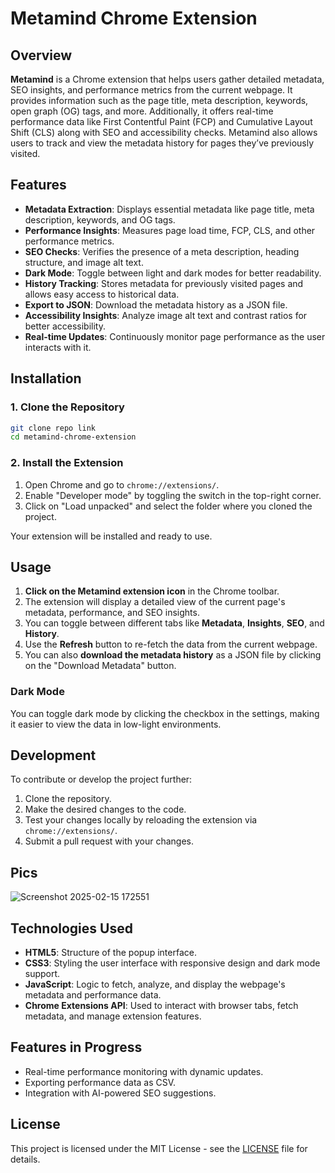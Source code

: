 
# Metamind Chrome Extension

## Overview

**Metamind** is a Chrome extension that helps users gather detailed metadata, SEO insights, and performance metrics from the current webpage. It provides information such as the page title, meta description, keywords, open graph (OG) tags, and more. Additionally, it offers real-time performance data like First Contentful Paint (FCP) and Cumulative Layout Shift (CLS) along with SEO and accessibility checks. Metamind also allows users to track and view the metadata history for pages they’ve previously visited.

## Features

- **Metadata Extraction**: Displays essential metadata like page title, meta description, keywords, and OG tags.
- **Performance Insights**: Measures page load time, FCP, CLS, and other performance metrics.
- **SEO Checks**: Verifies the presence of a meta description, heading structure, and image alt text.
- **Dark Mode**: Toggle between light and dark modes for better readability.
- **History Tracking**: Stores metadata for previously visited pages and allows easy access to historical data.
- **Export to JSON**: Download the metadata history as a JSON file.
- **Accessibility Insights**: Analyze image alt text and contrast ratios for better accessibility.
- **Real-time Updates**: Continuously monitor page performance as the user interacts with it.

## Installation

### 1. Clone the Repository

```bash
git clone repo link
cd metamind-chrome-extension
```

### 2. Install the Extension

1. Open Chrome and go to `chrome://extensions/`.
2. Enable "Developer mode" by toggling the switch in the top-right corner.
3. Click on "Load unpacked" and select the folder where you cloned the project.

Your extension will be installed and ready to use.

## Usage

1. **Click on the Metamind extension icon** in the Chrome toolbar.
2. The extension will display a detailed view of the current page's metadata, performance, and SEO insights.
3. You can toggle between different tabs like **Metadata**, **Insights**, **SEO**, and **History**.
4. Use the **Refresh** button to re-fetch the data from the current webpage.
5. You can also **download the metadata history** as a JSON file by clicking on the "Download Metadata" button.

### Dark Mode
You can toggle dark mode by clicking the checkbox in the settings, making it easier to view the data in low-light environments.

## Development

To contribute or develop the project further:

1. Clone the repository.
2. Make the desired changes to the code.
3. Test your changes locally by reloading the extension via `chrome://extensions/`.
4. Submit a pull request with your changes.

## Pics
![Screenshot 2025-02-15 172551](https://github.com/user-attachments/assets/99bc1f21-73f2-46d6-b4f2-f22fa83d96fb)

## Technologies Used

- **HTML5**: Structure of the popup interface.
- **CSS3**: Styling the user interface with responsive design and dark mode support.
- **JavaScript**: Logic to fetch, analyze, and display the webpage's metadata and performance data.
- **Chrome Extensions API**: Used to interact with browser tabs, fetch metadata, and manage extension features.

## Features in Progress

- Real-time performance monitoring with dynamic updates.
- Exporting performance data as CSV.
- Integration with AI-powered SEO suggestions.

## License

This project is licensed under the MIT License - see the [LICENSE](LICENSE) file for details.
